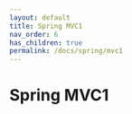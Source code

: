 ```yaml
---
layout: default
title: Spring MVC1
nav_order: 6
has_children: true
permalink: /docs/spring/mvc1
---
```


# Spring MVC1
